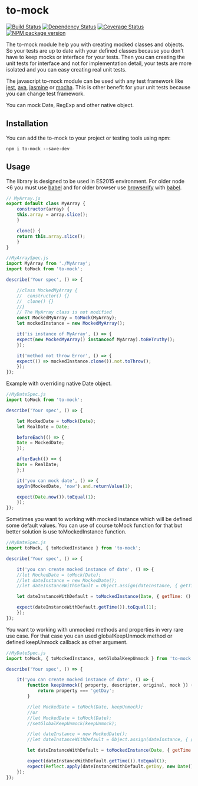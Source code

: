 # to-mock

[![Build Status](https://travis-ci.org/mjancarik/to-mock.svg?branch=master)](https://travis-ci.org/mjancarik/to-mock) [![Dependency Status](https://david-dm.org/mjancarik/to-mock.svg)](https://david-dm.org/mjancarik/to-mock) [![Coverage Status](https://coveralls.io/repos/github/mjancarik/to-mock/badge.svg?branch=master)](https://coveralls.io/github/mjancarik/to-mock?branch=master)
[![NPM package version](https://img.shields.io/npm/v/to-mock/latest.svg)](https://www.npmjs.com/package/to-mock)

The to-mock module help you with creating mocked classes and objects. So your tests are up to date with your defined classes because you don't have to keep mocks or interface for your tests. Then you can creating the unit tests for interface and not for implementation detail, your tests are more isolated and you can easy creating real unit tests.

The javascript to-mock module can be used with any test framework like [jest](https://facebook.github.io/jest/), [ava](https://github.com/avajs/ava), [jasmine](https://jasmine.github.io/) or [mocha](https://mochajs.org/). This is other benefit for your unit tests because you can change test framework.

You can mock Date, RegExp and other native object.

## Installation

You can add the to-mock to your project or testing tools using npm:

```
npm i to-mock --save-dev
```

## Usage

The library is designed to be used in ES2015 environment. For older node <6 you must use [babel](https://babeljs.io/) and for older browser use [browserify](http://browserify.org/) with  [babel](https://babeljs.io/).

```javascript
// MyArray.js
export default class MyArray {
    constructor(array) {
    this.array = array.slice();
    }

    clone() {
    return this.array.slice();
    }
}

//MyArraySpec.js
import MyArray from './MyArray';
import toMock from 'to-mock';

describe('Your spec', () => {

    //class MockedMyArray {
    //	constructor() {}
    //	clone() {}
    //}
    // The MyArray class is not modified
    const MockedMyArray = toMock(MyArray);
    let mockedInstance = new MockedMyArray();

    it('is instance of MyArray', () => {
    expect(new MockedMyArray() instanceof MyArray).toBeTruthy();
    });

    it('method not throw Error', () => {
    expect(() => mockedInstance.clone()).not.toThrow();
    });
});
```

Example with overriding native Date object.

```javascript
//MyDateSpec.js
import toMock from 'to-mock';

describe('Your spec', () => {

    let MockedDate = toMock(Date);
    let RealDate = Date;

    beforeEach(() => {
    Date = MockedDate;
    });

    afterEach(() => {
    Date = RealDate;
    };)

    it('you can mock date', () => {
    spyOn(MockedDate, 'now').and.returnValue(1);

    expect(Date.now()).toEqual(1);
    });
});

```

Sometimes you want to working with mocked instance which will be defined some default values. You can use of course toMock function for that but better solution is use toMockedInstance function.

```javascript
//MyDateSpec.js
import toMock, { toMockedInstance } from 'to-mock';

describe('Your spec', () => {

    it('you can create mocked instance of date', () => {
    //let MockedDate = toMock(Date);
    //let dateInstance = new MockedDate();
    //let dateInstanceWithDefault = Object.assign(dateInstance, { getTime: () => 1 });

    let dateInstanceWithDefault = toMockedInstance(Date, { getTime: () => 1 });

    expect(dateInstanceWithDefault.getTime()).toEqual(1);
    });
});

```

You want to working with unmocked methods and properties in very rare use case. For that case you can used globalKeepUnmock method or defined keepUnmock callback as other argument.

```javascript
//MyDateSpec.js
import toMock, { toMockedInstance, setGlobalKeepUnmock } from 'to-mock';

describe('Your spec', () => {

    it('you can create mocked instance of date', () => {
        function keepUnmock({ property, descriptor, original, mock }) {
            return property === 'getDay';
        }

        //let MockedDate = toMock(Date, keepUnmock);
        //or    
        //let MockedDate = toMock(Date);
        //setGlobalKeepUnmock(keepUnmock);

        //let dateInstance = new MockedDate();
        //let dateInstanceWithDefault = Object.assign(dateInstance, { getTime: () => 1 });

        let dateInstanceWithDefault = toMockedInstance(Date, { getTime: () => 1 }, keepUnmock);

        expect(dateInstanceWithDefault.getTime()).toEqual(1);
        expect(Reflect.apply(dateInstanceWithDefault.getDay, new Date(), []) === new Date().getDay()).toEqual(true);
    });
});

```
